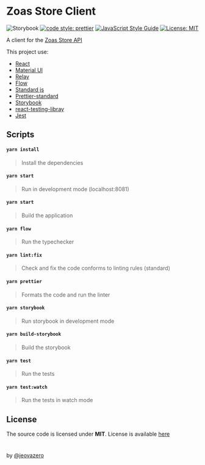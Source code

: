 # Zoas Store Client


<div align="center">

![Storybook](https://cdn.jsdelivr.net/gh/storybooks/brand@master/badge/badge-storybook.svg) [![code style: prettier](https://img.shields.io/badge/code_style-prettier-ff69b4.svg)](https://github.com/prettier/prettier) [![JavaScript Style Guide](https://img.shields.io/badge/code_style-standard-brightgreen.svg)](https://standardjs.com) [![License: MIT](https://img.shields.io/badge/License-MIT-black.svg)](https://opensource.org/licenses/MIT)

</div>

A client for the [Zoas Store API](https://github.com/jeovazero/zoas-store-api-graphql)

This project use:

- [React](https://github.com/facebook/react/)
- [Material UI](https://material-ui.com/)
- [Relay](https://github.com/facebook/relay)
- [Flow](https://github.com/facebook/flow)
- [Standard js](https://github.com/standard/standard)
- [Prettier-standard](https://github.com/sheerun/prettier-standard)
- [Storybook](https://github.com/storybookjs/storybook)
- [react-testing-libray](https://github.com/testing-library/react-testing-library)
- [Jest](https://github.com/facebook/jest)

## Scripts

#### `yarn install`

> Install the dependencies

#### `yarn start`

> Run in development mode (localhost:8081)

#### `yarn start`

> Build the application

#### `yarn flow`

> Run the typechecker

#### `yarn lint:fix`

> Check and fix the code conforms to linting rules (standard)

#### `yarn prettier`

> Formats the code and run the linter

#### `yarn storybook`

> Run storybook in development mode

#### `yarn build-storybook`

> Build the storybook

#### `yarn test`

> Run the tests

#### `yarn test:watch`

> Run the tests in watch mode

## License

The source code is licensed under **MIT**. License is available [here](https://github.com/jeovazero/zoas-store-client/blob/master/LICENSE)

#

by <a href="https://github.com/jeovazero">@jeovazero</a>

